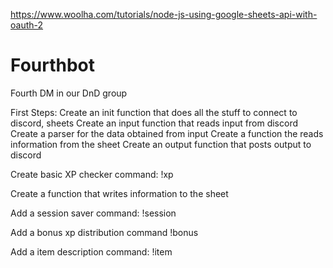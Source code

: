 https://www.woolha.com/tutorials/node-js-using-google-sheets-api-with-oauth-2

# Fourthbot
Fourth DM in our DnD group

First Steps:
Create an init function that does all the stuff to connect to discord, sheets
Create an input function that reads input from discord
Create a parser for the data obtained from input
Create a function the reads information from the sheet
Create an output function that posts output to discord

Create basic XP checker command: !xp

Create a function that writes information to the sheet

Add a session saver command: !session

Add a bonus xp distribution command !bonus

Add a item description command: !item 

